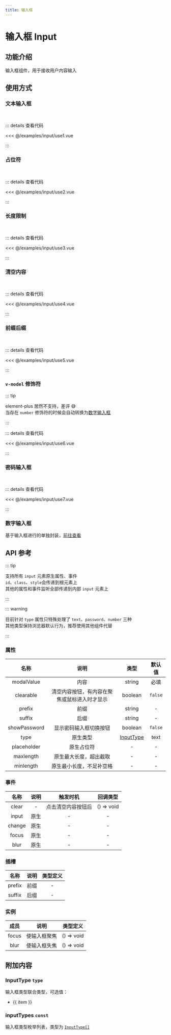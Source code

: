 ```yaml
---
title: 输入框
---
```


# 输入框 Input

## 功能介绍

输入框组件，用于接收用户内容输入

## 使用方式

### 文本输入框

<br />
<InputUse1 />

::: details 查看代码

<<< @/examples/input/use1.vue

:::

### 占位符

<br />
<InputUse2 />

::: details 查看代码

<<< @/examples/input/use2.vue

:::

### 长度限制

<br />
<InputUse3 />

::: details 查看代码

<<< @/examples/input/use3.vue

:::

### 清空内容

<br />
<InputUse4 />

::: details 查看代码

<<< @/examples/input/use4.vue

:::

### 前缀后缀

<br />
<InputUse5 />

::: details 查看代码

<<< @/examples/input/use5.vue

:::

### `v-model` 修饰符

::: tip

element-plus 居然不支持，差评 😅  
当存在 `number` 修饰符的时候会自动转换为[数字输入框](#数字输入框)

:::
<br />
<InputUse6 />

::: details 查看代码

<<< @/examples/input/use6.vue

:::

### 密码输入框

<br />
<InputUse7 />

::: details 查看代码

<<< @/examples/input/use7.vue

:::

### 数字输入框

基于输入框进行的单独封装，[前往查看](/examples/input-number/index.md)

## API 参考

::: tip

支持所有 `input` 元素原生属性、事件  
`id`、`class`、`style`会传递到根元素上  
其他的属性和事件监听全部传递到内部 `input` 元素上

:::

::: warning

目前针对 `type` 属性只特殊处理了 `text`、`password`、`number` 三种  
其他类型保持浏览器默认行为，推荐使用其他组件代替

:::

### 属性

|     名称     |                     说明                     |             类型             | 默认值  |
| :----------: | :------------------------------------------: | :--------------------------: | :-----: |
|  modalValue  |                     内容                     |            string            |  必填   |
|  clearable   | 清空内容按钮，有内容在聚焦或鼠标进入时才显示 |           boolean            | `false` |
|    prefix    |                     前缀                     |            string            |    -    |
|    suffix    |                     后缀                     |            string            |    -    |
| showPassword |            显示密码输入框切换按钮            |           boolean            | `false` |
|     type     |                   原生类型                   | [InputType](#inputtype-type) |  text   |
| placeholder  |                  原生占位符                  |              -               |    -    |
|  maxlength   |            原生最大长度，超出截取            |              -               |    -    |
|  minlength   |           原生最小长度，不足补空格           |              -               |    -    |

### 事件

|  名称  | 说明 |      触发时机      |  回调类型  |
| :----: | :--: | :----------------: | :--------: |
| clear  |  -   | 点击清空内容按钮后 | () => void |
| input  | 原生 |         -          |     -      |
| change | 原生 |         -          |     -      |
| focus  | 原生 |         -          |     -      |
|  blur  | 原生 |         -          |     -      |

### 插槽

|  名称  | 说明 | 类型定义 |
| :----: | :--: | :------: |
| prefix | 前缀 |    -     |
| suffix | 后缀 |    -     |

### 实例

| 成员  |     说明     |  类型定义  |
| :---: | :----------: | :--------: |
| focus | 使输入框聚焦 | () => void |
| blur  | 使输入框失焦 | () => void |

## 附加内容

### InputType `type`

输入框类型联合类型，可选值：

<ul>
    <li v-for="(item, index) in inputTypes" :key="index">{{ item }}</li>
</ul>

### inputTypes `const`

输入框类型枚举列表，类型为 [`InputType[]`](#inputtype-type)

<script setup>
import { inputTypes } from 'wink-ui';
import InputUse1 from './use1.vue';
import InputUse2 from './use2.vue';
import InputUse3 from './use3.vue';
import InputUse4 from './use4.vue';
import InputUse5 from './use5.vue';
import InputUse6 from './use6.vue';
import InputUse7 from './use7.vue';
</script>
